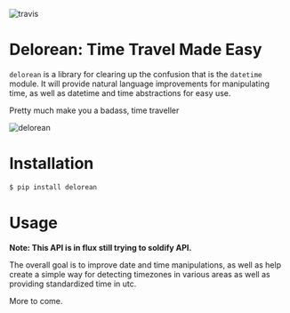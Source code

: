 ![travis](https://travis-ci.org/myusuf3/delorean.png?branch=master)

# Delorean: Time Travel Made Easy


``delorean`` is a library for clearing up the confusion that is the ``datetime`` module. It will provide natural language improvements for manipulating time, as well as datetime and time abstractions for easy use.

Pretty much make you a badass, time traveller

![delorean](http://i.imgur.com/fLdzD.jpg)

# Installation

```bash
$ pip install delorean
```

Usage
=====

**Note: This API is in flux still trying to soldify API.**

The overall goal is to improve date and time manipulations, as well as help create a simple way for detecting timezones in various areas as well as providing standardized time in utc.

More to come.


